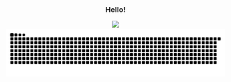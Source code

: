 <h3 align="center">Hello!</h3>

<div align="center">
  <picture>
    <source 
      media="(prefers-color-scheme: dark)" 
      srcset="https://github-readme-streak-stats.herokuapp.com/?user=christopher-pedraza&theme=dark&hide_border=false">
    <source 
      media="(prefers-color-scheme: light)" 
      srcset="https://github-readme-streak-stats.herokuapp.com/?user=christopher-pedraza&theme=default&hide_border=false">
    <img 
      src="https://github-readme-streak-stats.herokuapp.com/?user=christopher-pedraza&theme=dark&hide_border=false" 
      height="165" />
  </picture>
</div>

<div align="center">
  <picture>
    <source 
      media="(prefers-color-scheme: dark)" 
      srcset="https://raw.githubusercontent.com/christopher-pedraza/christopher-pedraza/output/github-contribution-grid-snake-dark.svg">
    <source 
      media="(prefers-color-scheme: light)" 
      srcset="https://raw.githubusercontent.com/christopher-pedraza/christopher-pedraza/output/github-contribution-grid-snake.svg">
    <img 
      alt="github contribution grid snake animation" 
      src="https://raw.githubusercontent.com/christopher-pedraza/christopher-pedraza/christopher-pedraza/github-contribution-grid-snake.svg">
  </picture>
</div>
